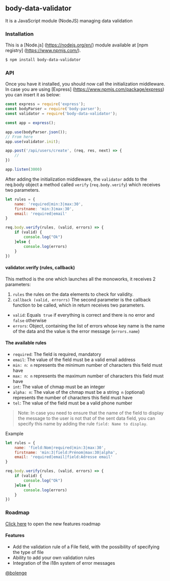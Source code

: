 ## body-data-validator

It is a JavaScript module (NodeJS) managing data validation

### Installation

This is a [Node.js] (https://nodejs.org/en/) module available at [npm registry] (https://www.npmjs.com/).

```bash
$ npm install body-data-validator
```

### API

Once you have it installed, you should now call the initialization middleware.
In case you are using [Express] (https://www.npmjs.com/package/express) you can insert it as below:

```js
const express = require('express');
const bodyParser = require('body-parser');
const validator = require('body-data-validator');

const app = express();

app.use(bodyParser.json());
// From here
app.use(validator.init);

app.post('/api/users/create', (req, res, next) => {
    // 
})

app.listen(3000)
```

After adding the initialization middleware, the `validator` adds to the req.body object a method called `verify` (`req.body.verify`) which receives two parameters.

```js
let rules = {
	name: 'required|min:3|max:30',
	firstname: 'min:3|max:30',
	email: 'required|email'
}

req.body.verify(rules, (valid, errors) => {
	if (valid) {
		console.log("Ok")
	}else {
		console.log(errors)
	}
})
```

#### validator.verify (rules, callback)

This method is the one which launches all the monoworks, it receives 2 parameters:

1. `rules` the rules on the data elements to check for validity.
2. `callback (valid, errorrs)` The second parameter is the callback function to be called, which in return receives two parameters.
* `valid`: Equals` true` if everything is correct and there is no error and `false` otherwise
* `errors`: Object, containing the list of errors whose key name is the name of the data and the value is the error message (`errors.name`)

#### The available rules

* `required`: The field is required, mandatory
* `email`: The value of the field must be a valid email address
* `min: n`:` n` represents the minimum number of characters this field must have
* `max: n`:` n` represents the maximum number of characters this field must have
* `int`: The value of chmap must be an integer
* `alpha: n`: The value of the chmap must be a string` n` (optional) represents the number of characters this field must have
* `tel`: The value of the field must be a valid phone number

> Note: In case you need to ensure that the name of the field to display the message to the user is not that of the sent data field, you can specify this name by adding the rule `field: Name to display`.

Example
```js
let rules = {
	name: 'field:Nom|required|min:3|max:30',
	firstname: 'min:3|field:Prénom|max:30|alpha',
	email: 'required|email|field:Adresse email'
}

req.body.verify(rules, (valid, errors) => {
	if (valid) {
		console.log("Ok")
	}else {
		console.log(errors)
	}
})
```

### Roadmap

<a href="https://trello.com/invite/b/FJxAzsc6/ebc27d25fd036bb93e5e0105721c295d/body-data-validator" target="_blank">Click here</a> to open the new features roadmap

#### Features

* Add the validation rule of a File field, with the possibility of specifying the type of file
* Ability to add your own validation rules
* Integration of the i18n system of error messages

[@bolenge](https://github.com/bolenge)